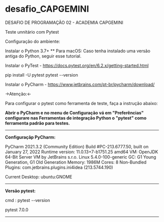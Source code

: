 # desafio_CAPGEMINI

DESAFIO DE PROGRAMAÇÃO 02 - ACADEMIA CAPGEMINI

Teste unnitário com Pytest

Configuração do ambiente:

Instalar o Python 3.7+ ** Para macOS: Caso tenha instalado uma versão antiga do Python, seguir esse tutorial.

Instalar o PyTest - https://docs.pytest.org/en/6.2.x/getting-started.html

pip install -U pytest pytest --version

Instalar o PyCharm - https://www.jetbrains.com/pt-br/pycharm/download/

->Atenção:<-

Para configurar o pytest como ferramenta de teste, faça a instrução abaixo:

**Abrir o PyCharm e no menu de Configuração vá em "Preferências" configurare nas Ferramentas de integração Python o "pytest" como ferramenta padrão para testes.**

*******************************************************
**Configuraçãp PyCharm:**

PyCharm 2021.3.2 (Community Edition)
Build #PC-213.6777.50, built on January 27, 2022
Runtime version: 11.0.13+7-b1751.25 amd64
VM: OpenJDK 64-Bit Server VM by JetBrains s.r.o.
Linux 5.4.0-100-generic
GC: G1 Young Generation, G1 Old Generation
Memory: 1986M
Cores: 8
Non-Bundled Plugins:
    com.jetbrains.plugins.ini4idea (213.5744.190)

Current Desktop: ubuntu:GNOME

*******************************************************
**Versão pytest:** 

cmd : pytest --version

pytest 7.0.0

*******************************************************


